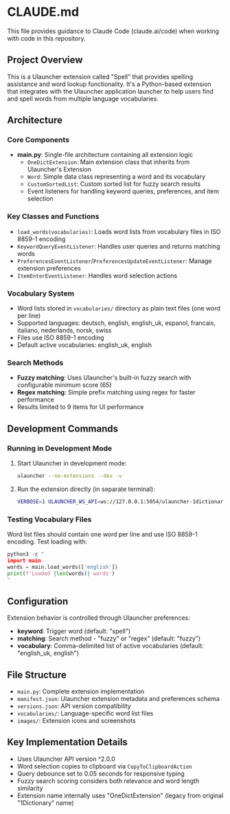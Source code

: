 # CLAUDE.md

This file provides guidance to Claude Code (claude.ai/code) when working with code in this repository.

## Project Overview

This is a Ulauncher extension called "Spell" that provides spelling assistance and word lookup functionality. It's a Python-based extension that integrates with the Ulauncher application launcher to help users find and spell words from multiple language vocabularies.

## Architecture

### Core Components

- **main.py**: Single-file architecture containing all extension logic
  - `OneDictExtension`: Main extension class that inherits from Ulauncher's Extension
  - `Word`: Simple data class representing a word and its vocabulary
  - `CustomSortedList`: Custom sorted list for fuzzy search results
  - Event listeners for handling keyword queries, preferences, and item selection

### Key Classes and Functions

- `load_words(vocabularies)`: Loads word lists from vocabulary files in ISO 8859-1 encoding
- `KeywordQueryEventListener`: Handles user queries and returns matching words
- `PreferencesEventListener`/`PreferencesUpdateEventListener`: Manage extension preferences
- `ItemEnterEventListener`: Handles word selection actions

### Vocabulary System

- Word lists stored in `vocabularies/` directory as plain text files (one word per line)
- Supported languages: deutsch, english, english_uk, espanol, francais, italiano, nederlands, norsk, swiss
- Files use ISO 8859-1 encoding
- Default active vocabularies: english_uk, english

### Search Methods

- **Fuzzy matching**: Uses Ulauncher's built-in fuzzy search with configurable minimum score (65)
- **Regex matching**: Simple prefix matching using regex for faster performance
- Results limited to 9 items for UI performance

## Development Commands

### Running in Development Mode

1. Start Ulauncher in development mode:
   ```bash
   ulauncher --no-extensions --dev -v
   ```

2. Run the extension directly (in separate terminal):
   ```bash
   VERBOSE=1 ULAUNCHER_WS_API=ws://127.0.0.1:5054/ulauncher-1dictionary PYTHONPATH=$HOME/src/Ulauncher /usr/bin/python3 $HOME/.local/share/ulauncher/extensions/com.github.lohenyumnam.spell/main.py
   ```

### Testing Vocabulary Files

Word list files should contain one word per line and use ISO 8859-1 encoding. Test loading with:
```python
python3 -c "
import main
words = main.load_words(['english'])
print(f'Loaded {len(words)} words')
"
```

## Configuration

Extension behavior is controlled through Ulauncher preferences:
- **keyword**: Trigger word (default: "spell")
- **matching**: Search method - "fuzzy" or "regex" (default: "fuzzy")
- **vocabulary**: Comma-delimited list of active vocabularies (default: "english_uk, english")

## File Structure

- `main.py`: Complete extension implementation
- `manifest.json`: Ulauncher extension metadata and preferences schema
- `versions.json`: API version compatibility
- `vocabularies/`: Language-specific word list files
- `images/`: Extension icons and screenshots

## Key Implementation Details

- Uses Ulauncher API version ^2.0.0
- Word selection copies to clipboard via `CopyToClipboardAction`
- Query debounce set to 0.05 seconds for responsive typing
- Fuzzy search scoring considers both relevance and word length similarity
- Extension name internally uses "OneDictExtension" (legacy from original "1Dictionary" name)